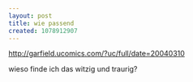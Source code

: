 ```yaml
--- 
layout: post
title: wie passend
created: 1078912907
---
```

http://garfield.ucomics.com/?uc/full/date=20040310

wieso finde ich das witzig und traurig?
